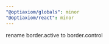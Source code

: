 ```yaml
---
"@optiaxiom/globals": minor
"@optiaxiom/react": minor
---
```


rename border.active to border.control
